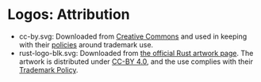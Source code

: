 # Logos: Attribution

- cc-by.svg: Downloaded from [Creative Commons](https://creativecommons.org/about/downloads) and used in keeping with their [policies](https://creativecommons.org/policies) around trademark use.
- rust-logo-blk.svg: Downloaded from [the official Rust artwork page](https://github.com/rust-lang/rust-artwork). The artwork is distributed under [CC-BY 4.0](https://creativecommons.org/licenses/by/4.0/), and the use complies with their [Trademark Policy](https://www.rust-lang.org/policies/media-guide).
